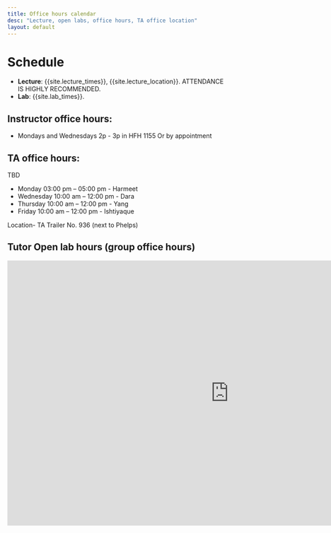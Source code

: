 ```yaml
---
title: Office hours calendar
desc: "Lecture, open labs, office hours, TA office location"
layout: default
---
```


# Schedule <a name="schedule"></a>

* **Lecture**: {{site.lecture_times}}, {{site.lecture_location}}. ATTENDANCE IS HIGHLY RECOMMENDED.
* **Lab**: {{site.lab_times}}.



## Instructor office hours: 
* Mondays and Wednesdays 2p - 3p in HFH 1155
Or by appointment

## TA office hours: 
TBD
* Monday     03:00 pm – 05:00 pm         - Harmeet
* Wednesday  10:00 am – 12:00 pm         - Dara
* Thursday   10:00 am – 12:00 pm         - Yang
* Friday     10:00 am – 12:00 pm         - Ishtiyaque


Location- TA Trailer No. 936 (next to Phelps)

## Tutor Open lab hours (group office hours)

<iframe src="https://docs.google.com/spreadsheets/d/e/2PACX-1vSkxkaJqWiDodK7H7mYLgHqWjeOKTvs4xEXZA-SHpcDS2pWXhyo78H_QZ4g7f9AHI39H4SDEmTXj_Gg/pubhtml?gid=4015272&amp;single=true&amp;widget=true&amp;headers=false" style="border-width:0" width="1000" height="600" frameborder="0" scrolling="no"></iframe>


